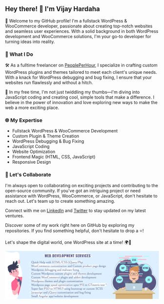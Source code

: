 ## Hey there! 👋 I'm Vijay Hardaha

🌟 Welcome to my GitHub profile! I'm a fullstack WordPress & WooCommerce developer, passionate about creating top-notch websites and seamless user experiences. With a solid background in both WordPress development and WooCommerce solutions, I'm your go-to developer for turning ideas into reality.

### 💼 What I Do

🛠️ As a fulltime freelancer on [PeoplePerHour](https://pph.me/vijayhardaha/), I specialize in crafting custom WordPress plugins and themes tailored to meet each client's unique needs. With a knack for WordPress debugging and bug fixing, I ensure that your websites run flawlessly and without a hitch.

🚀 In my free time, I'm not just twiddling my thumbs—I'm diving into JavaScript coding and creating cool, simple tools that make a difference. I believe in the power of innovation and love exploring new ways to make the web a more exciting place.

### 🌐 My Expertise

- Fullstack WordPress & WooCommerce Development
- Custom Plugin & Theme Creation
- WordPress Debugging & Bug Fixing
- JavaScript Coding
- Website Optimization
- Frontend Magic (HTML, CSS, JavaScript)
- Responsive Design

### 🚢 Let's Collaborate

I'm always open to collaborating on exciting projects and contributing to the open-source community. If you've got an intriguing project or need assistance with WordPress, WooCommerce, or JavaScript, don't hesitate to reach out. Let's team up to create something amazing.

Connect with me on [LinkedIn](https://www.linkedin.com/in/vijayhardaha/) and [Twitter](https://twitter.com/vijayhardaha) to stay updated on my latest ventures.

Discover some of my work right here on GitHub by exploring my repositories. If you find something helpful, don't hesitate to drop a ⭐️!

Let's shape the digital world, one WordPress site at a time! 🌍🔌

![Vijay Hardaha's Profile Banner](https://raw.githubusercontent.com/vijayhardaha/vijayhardaha/master/banner.png)
